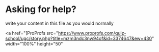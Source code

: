 <h1>Asking for help?</h1>
<p>write your content in this file as you would normally</p>
 
 <a href="[ProProfs src="https://www.proprofs.com/quiz-school/ugc/story.php?title=mzm3ndc3nw94of&id=3374647&ew=430" width="100%" height="50"</a>
 
 
 

 
